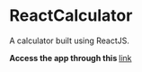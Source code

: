 # ReactCalculator
A calculator built using ReactJS.

<b>Access the app through this </b> <a href="https://unruffled-bhabha-715764.netlify.app/">link</a>
